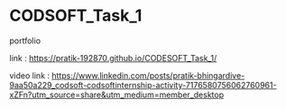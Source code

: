 # CODSOFT_Task_1
 portfolio 

link : https://pratik-192870.github.io/CODESOFT_Task_1/

video link : https://www.linkedin.com/posts/pratik-bhingardive-9aa50a229_codsoft-codsoftinternship-activity-7176580756062760961-xZFn?utm_source=share&utm_medium=member_desktop
